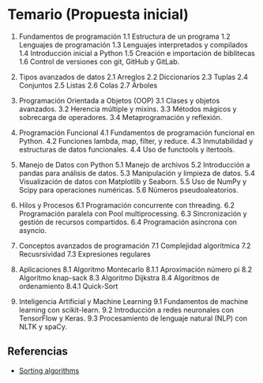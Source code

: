 # Temario (Propuesta inicial)

1. Fundamentos de programación
    1.1 Estructura de un programa
    1.2 Lenguajes de programación
    1.3 Lenguajes interpretados y compilados
    1.4 Introducción inicial a Python
    1.5 Creación e importación de biblitecas
    1.6 Control de versiones con git, GitHub y GitLab.

2. Tipos avanzados de datos
    2.1 Arreglos
    2.2 Diccionarios
    2.3 Tuplas
    2.4 Conjuntos
    2.5 Listas
    2.6 Colas
    2.7 Árboles 

3. Programación Orientada a Objetos (OOP)
    3.1 Clases y objetos avanzados.
    3.2 Herencia múltiple y mixins.
    3.3 Métodos mágicos y sobrecarga de operadores.
    3.4 Metaprogramación y reflexión.

4. Programación Funcional
    4.1 Fundamentos de programación funcional en Python.
    4.2 Funciones lambda, map, filter, y reduce.
    4.3 Inmutabilidad y estructuras de datos funcionales.
    4.4 Uso de functools y itertools.

5. Manejo de Datos con Python
    5.1 Manejo de archivos
    5.2 Introducción a pandas para análisis de datos.
    5.3 Manipulación y limpieza de datos.
    5.4 Visualización de datos con Matplotlib y Seaborn.
    5.5 Uso de NumPy y Scipy para operaciones numéricas.
    5.6 Números pseudoaleatorios.

6. Hilos y Procesos
    6.1 Programación concurrente con threading.
    6.2 Programación paralela con Pool multiprocessing.
    6.3 Sincronización y gestión de recursos compartidos.
    6.4 Programación asíncrona con asyncio.

7. Conceptos avanzados de programación
    7.1 Complejidad algorítmica
    7.2 Recusrsividad
    7.3 Expresiones regulares

8. Aplicaciones
    8.1 Algoritmo Montecarlo
    8.1.1 Aproximación número pi
    8.2 Algoritmo knap-sack
    8.3 Algoritmo Dijkstra
    8.4 Algoritmos de ordenamiento 
    8.4.1 Quick-Sort

9. Inteligencia Artificial y Machine Learning
    9.1 Fundamentos de machine learning con scikit-learn.
    9.2 Introducción a redes neuronales con TensorFlow y Keras.
    9.3 Procesamiento de lenguaje natural (NLP) con NLTK y spaCy.


## Referencias
* [Sorting algorithms](https://www.freecodecamp.org/news/sorting-algorithms-explained-with-examples-in-python-java-and-c/)

